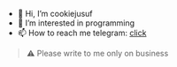 - 👋 Hi, I’m cookiejusuf
- 👀 I’m interested in programming
- 📫 How to reach me telegram: [click](https://t.me/cookiecoder)
> ⚠ Please write to me only on business

